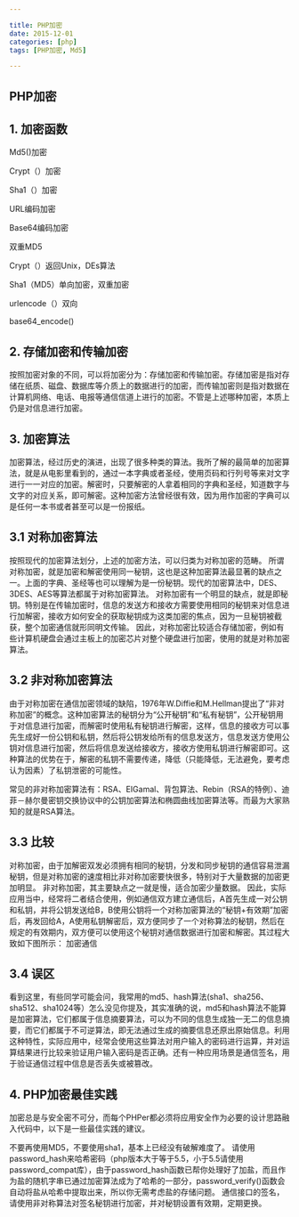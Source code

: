 ```yaml
---

title: PHP加密
date: 2015-12-01
categories: [php]
tags: [PHP加密, Md5]

---
```





## PHP加密



## 1. 加密函数 ##

Md5()加密

Crypt（）加密

Sha1（）加密

URL编码加密

Base64编码加密

双重MD5

Crypt（）返回Unix，DEs算法

Sha1（MD5）单向加密，双重加密

urlencode（）双向

base64_encode()


## 2. 存储加密和传输加密 ##

按照加密对象的不同，可以将加密分为：存储加密和传输加密。存储加密是指对存储在纸质、磁盘、数据库等介质上的数据进行的加密，而传输加密则是指对数据在计算机网络、电话、电报等通信信道上进行的加密。不管是上述哪种加密，本质上仍是对信息进行加密。
## 3. 加密算法 ##

加密算法，经过历史的演进，出现了很多种类的算法。我所了解的最简单的加密算法，就是从电影里看到的，通过一本字典或者圣经，使用页码和行列号等来对文字进行一一对应的加密。解密时，只要解密的人拿着相同的字典和圣经，知道数字与文字的对应关系，即可解密。这种加密方法曾经很有效，因为用作加密的字典可以是任何一本书或者甚至可以是一份报纸。
## 3.1 对称加密算法 ##

按照现代的加密算法划分，上述的加密方法，可以归类为对称加密的范畴。
所谓对称加密，就是加密和解密使用同一秘钥，这也是这种加密算法最显著的缺点之一。上面的字典、圣经等也可以理解为是一份秘钥。现代的加密算法中，DES、3DES、AES等算法都属于对称加密算法。
对称加密有一个明显的缺点，就是即秘钥。特别是在传输加密时，信息的发送方和接收方需要使用相同的秘钥来对信息进行加解密，接收方如何安全的获取秘钥成为这类加密的焦点，因为一旦秘钥被截获，整个加密通信就形同明文传输。
因此，对称加密比较适合存储加密，例如有些计算机硬盘会通过主板上的加密芯片对整个硬盘进行加密，使用的就是对称加密算法。
## 3.2 非对称加密算法 ##

由于对称加密在通信加密领域的缺陷，1976年W.Diffie和M.Hellman提出了“非对称加密”的概念。这种加密算法的秘钥分为“公开秘钥”和“私有秘钥”，公开秘钥用于对信息进行加密，而解密时使用私有秘钥进行解密，这样，信息的接收方可以事先生成好一份公钥和私钥，然后将公钥发给所有的信息发送方，信息发送方使用公钥对信息进行加密，然后将信息发送给接收方，接收方使用私钥进行解密即可。这种算法的优势在于，解密的私钥不需要传递，降低（只能降低，无法避免，要考虑认为因素）了私钥泄密的可能性。

常见的非对称加密算法有：RSA、EIGamal、背包算法、Rebin（RSA的特例）、迪菲－赫尔曼密钥交换协议中的公钥加密算法和椭圆曲线加密算法等。而最为大家熟知的就是RSA算法。
## 3.3 比较 ##

对称加密，由于加解密双发必须拥有相同的秘钥，分发和同步秘钥的通信容易泄漏秘钥，但是对称加密的速度相比非对称加密要快很多，特别对于大量数据的加密更加明显。
非对称加密，其主要缺点之一就是慢，适合加密少量数据。
因此，实际应用当中，经常将二者结合使用，例如通信双方建立通信后，A首先生成一对公钥和私钥，并将公钥发送给B，B使用公钥将一个对称加密算法的“秘钥+有效期”加密后，再发回给A，A使用私钥解密后，双方便同步了一个对称算法的秘钥，然后在规定的有效期内，双方便可以使用这个秘钥对通信数据进行加密和解密。其过程大致如下图所示：
加密通信
## 3.4 误区 ##

看到这里，有些同学可能会问，我常用的md5、hash算法(sha1、sha256、sha512、sha1024等）怎么没见你提及，其实准确的说，md5和hash算法不能算是加密算法，它们都属于信息摘要算法，可以为不同的信息生成独一无二的信息摘要，而它们都属于不可逆算法，即无法通过生成的摘要信息还原出原始信息。利用这种特性，实际应用中，经常会使用这些算法对用户输入的密码进行运算，并对运算结果进行比较来验证用户输入密码是否正确。还有一种应用场景是通信签名，用于验证通信过程中信息是否丢失或被篡改。
## 4. PHP加密最佳实践 ##

加密总是与安全密不可分，而每个PHPer都必须将应用安全作为必要的设计思路融入代码中，以下是一些最佳实践的建议。

不要再使用MD5，不要使用sha1，基本上已经没有破解难度了。
请使用password_hash来哈希密码（php版本大于等于5.5，小于5.5请使用password_compat库），由于password_hash函数已帮你处理好了加盐，而且作为盐的随机字串已通过加密算法成为了哈希的一部分，password_verify()函数会自动将盐从哈希中提取出来，所以你无需考虑盐的存储问题。
通信接口的签名，请使用非对称算法对签名秘钥进行加密，并对秘钥设置有效期，定期更换。
